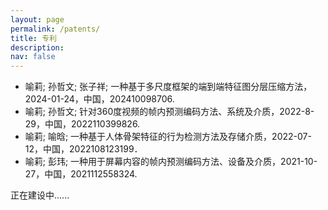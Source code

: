 ```yaml
---
layout: page
permalink: /patents/
title: 专利
description:
nav: false
---
```




- 喻莉; 孙哲文; 张子祥; 一种基于多尺度框架的端到端特征图分层压缩方法，2024-01-24，中国，202410098706.
- 喻莉; 孙哲文; 针对360度视频的帧内预测编码方法、系统及介质，2022-8-29，中国，2022110399826.
- 喻莉; 喻晗; 一种基于人体骨架特征的行为检测方法及存储介质，2022-07-12，中国，2022108123199．
- 喻莉; 彭玮; 一种用于屏幕内容的帧内预测编码方法、设备及介质，2021-10-27，中国，2021112558324.

正在建设中......
